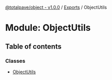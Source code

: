 [@totalpave/object - v1.0.0](../README.md) / [Exports](../modules.md) / ObjectUtils

# Module: ObjectUtils

## Table of contents

### Classes

- [ObjectUtils](../classes/objectutils.objectutils-1.md)
